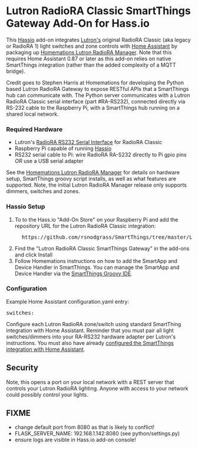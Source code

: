 # Lutron RadioRA Classic SmartThings Gateway Add-On for Hass.io

This [Hassio](https://www.home-assistant.io/hassio/) add-on integrates [Lutron's](http://lutron.com/) original RadioRA Classic (aka legacy or RadioRA 1) light switches and zone controls with [Home Assistant](https://www.home-assistant.io/) by packaging up [Homemations Lutron RadioRA Manager](https://github.com/homemations/SmartThings). Note that this requires Home Assistant 0.87 or later as this add-on relies on native SmartThings integration (rather than the added complexity of a MQTT bridge).

Credit goes to Stephen Harris at Homemations for developing the  Python based Lutron RadioRA Gateway to expose RESTful APIs that a SmartThings hub can communicate with. The Python server communicates with a Lutron RadioRA Classic serial interface (part #RA-RS232), connected directly via RS-232 cable to the Raspberry Pi, with a SmartThings hub running on a shared local network.

### Required Hardware

* Lutron's [RadioRA RS232 Serial Interface](http://www.lutron.com/TechnicalDocumentLibrary/044005c.pdf) for RadioRA Classic
* Raspberry Pi capable of running [Hassio](https://www.home-assistant.io/hassio/)
* RS232 serial cable to Pi: wire RadioRA RA-S232 directly to Pi gpio pins *OR* use a USB serial adapter

See the [Homemations Lutron RadioRA Manager](https://github.com/homemations/SmartThings) for details on hardware setup, SmartThings groovy script installs, as well as what features are supported. Note, the initial Lutron RadioRA Manager release only supports dimmers, switches and zones.

### Hassio Setup

1. To to the Hass.io "Add-On Store" on your Raspberry Pi and add the repository URL for the Lutron RadioRA Classic integration:
<pre>
     https://github.com/rsnodgrass/SmartThings/tree/master/Lutron%20RadioRA/hassio/repository
</pre>
2. Find the "Lutron RadioRA Classic SmartThings Gateway" in the add-ons and click Install
3. Follow Homemations instructions on how to add the SmartApp and Device Handler in SmartThings. You can manage the SmartApp and Device Handler via the [SmartThings Groovy IDE](https://graph.api.smartthings.com/).

### Configuration

Example Home Assistant configuration.yaml entry:

<pre>switches:
</pre>

Configure each Lutron RadioRA zone/switch using standard SmartThing integration with Home Assistant. Reminder that you must pair all light switches/dimmers into your RA-RS232 hardware adapter per Lutron's instructions. You must also have already [configured the SmartThings integration with Home Assistant](https://www.home-assistant.io/components/smartthings/).

## Security

Note, this opens a port on your local network with a REST server that controls your Lutron RadioRA lighting. Anyone with access to your network could possibly control your lights.

## FIXME

- change default port from 8080 as that is likely to conflict!
- FLASK_SERVER_NAME: 192.168.1.142:8080 (see python/settings.py)
- ensure logs are visible in Hass.io add-on console!